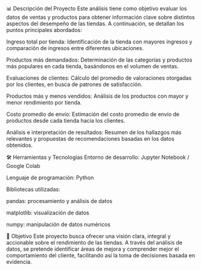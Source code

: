 📊 Descripción del Proyecto
Este análisis tiene como objetivo evaluar los datos de ventas y productos para obtener información clave sobre distintos aspectos del desempeño de las tiendas. A continuación, se detallan los puntos principales abordados:

Ingreso total por tienda: Identificación de la tienda con mayores ingresos y comparación de ingresos entre diferentes ubicaciones.

Productos más demandados: Determinación de las categorías y productos más populares en cada tienda, basándonos en el volumen de ventas.

Evaluaciones de clientes: Cálculo del promedio de valoraciones otorgadas por los clientes, en busca de patrones de satisfacción.

Productos más y menos vendidos: Análisis de los productos con mayor y menor rendimiento por tienda.

Costo promedio de envío: Estimación del costo promedio de envío de productos desde cada tienda hacia los clientes.

Análisis e interpretación de resultados: Resumen de los hallazgos más relevantes y propuestas de recomendaciones basadas en los datos obtenidos.

🛠️ Herramientas y Tecnologías
Entorno de desarrollo: Jupyter Notebook / Google Colab

Lenguaje de programación: Python

Bibliotecas utilizadas:

pandas: procesamiento y análisis de datos

matplotlib: visualización de datos

numpy: manipulación de datos numéricos

🎯 Objetivo
Este proyecto busca ofrecer una visión clara, integral y accionable sobre el rendimiento de las tiendas. A través del análisis de datos, se pretende identificar áreas de mejora y comprender mejor el comportamiento del cliente, facilitando así la toma de decisiones basada en evidencia.
